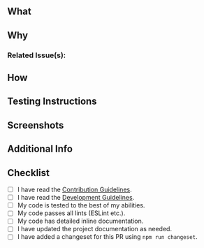 <!--
Thanks for taking the time to submit a Pull Request.
Please make sure to review the [Development Guidelines](../docs/DEVELOPMENT.md) before submitting your PR.
-->

## What
<!-- In a few words, what does this PR actually change -->


## Why
<!-- Why is this PR necessary? Please any existing previous issue(s) or PR(s) and include a short summary here, too. -->


### Related Issue(s):
<!-- E.g.
- Fixes | Closes | Part of: #123
-->


## How
<!-- How does your PR address the issue at hand? What are the implementation details? Please be specific. -->


## Testing Instructions
<!-- Please include step by step instructions on how to test this PR. -->
<!-- 1. Open a Post or Page. -->
<!-- 2. Insert a Heading Block. -->
<!-- 3. etc. -->


## Screenshots
<!-- Include relevant screenshots proving the PR works as intended. -->


## Additional Info
<!-- Please include any relevant logs, error output, etc -->


## Checklist
<!--
We encourage you to complete this checklist to the best of your abilities.
If you can't do everything, that's okay too.
[Development Guidelines](../docs/DEVELOPMENT.md)
-->

-   [ ] I have read the [Contribution Guidelines](https://github.com/rtCamp/OneUpdate/blob/main/docs/CONTRIBUTING.md).
-   [ ] I have read the [Development Guidelines](https://github.com/rtCamp/OneUpdate/blob/main/docs/DEVELOPMENT.md).
-   [ ] My code is tested to the best of my abilities.
-   [ ] My code passes all lints (ESLint etc.).
-   [ ] My code has detailed inline documentation.
-   [ ] I have updated the project documentation as needed.
-   [ ] I have added a changeset for this PR using `npm run changeset`.
